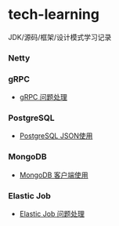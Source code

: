 # tech-learning
JDK/源码/框架/设计模式学习记录


### Netty


### gRPC
- [gRPC 问题处理](./docs/grpc/grpc-troubleshooting.md)

### PostgreSQL
- [PostgreSQL JSON使用](docs/postgresql/postgresql-json-use.md)

### MongoDB
- [MongoDB 客户端使用](./docs/mongodb/mongodb-client-use.md)

### Elastic Job
- [Elastic Job 问题处理](./docs/elastic-job/elastic-job-troubleshooting.md)